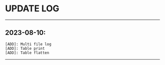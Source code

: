 # UPDATE LOG

---

## 2023-08-10:

    [ADD]: Multi file log
    [ADD]: Table print
    [ADD]: Table flatten

---

